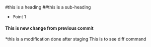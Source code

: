 #this is a heading
##this is a sub-heading
* Point 1
#### This is new change from previous commit
*this is a modification done after staging
This is to see diff command
